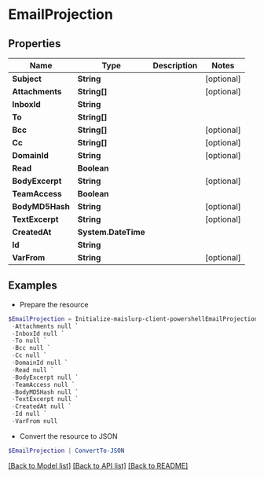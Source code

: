 # EmailProjection
## Properties

Name | Type | Description | Notes
------------ | ------------- | ------------- | -------------
**Subject** | **String** |  | [optional] 
**Attachments** | **String[]** |  | [optional] 
**InboxId** | **String** |  | 
**To** | **String[]** |  | 
**Bcc** | **String[]** |  | [optional] 
**Cc** | **String[]** |  | [optional] 
**DomainId** | **String** |  | [optional] 
**Read** | **Boolean** |  | 
**BodyExcerpt** | **String** |  | [optional] 
**TeamAccess** | **Boolean** |  | 
**BodyMD5Hash** | **String** |  | [optional] 
**TextExcerpt** | **String** |  | [optional] 
**CreatedAt** | **System.DateTime** |  | 
**Id** | **String** |  | 
**VarFrom** | **String** |  | [optional] 

## Examples

- Prepare the resource
```powershell
$EmailProjection = Initialize-maislurp-client-powershellEmailProjection  -Subject null `
 -Attachments null `
 -InboxId null `
 -To null `
 -Bcc null `
 -Cc null `
 -DomainId null `
 -Read null `
 -BodyExcerpt null `
 -TeamAccess null `
 -BodyMD5Hash null `
 -TextExcerpt null `
 -CreatedAt null `
 -Id null `
 -VarFrom null
```

- Convert the resource to JSON
```powershell
$EmailProjection | ConvertTo-JSON
```

[[Back to Model list]](../README#documentation-for-models) [[Back to API list]](../README#documentation-for-api-endpoints) [[Back to README]](../README)

